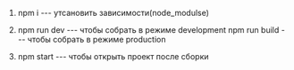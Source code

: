 1)  npm i --- утсановить зависимости(node_modulse)

2)  npm run dev --- чтобы собрать в режиме development
    npm run build --- чтобы собрать в режиме production

3)  npm start --- чтобы открыть проект после сборки

